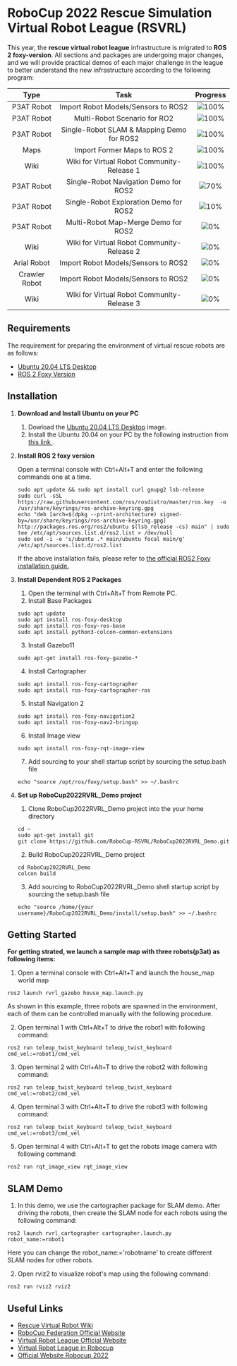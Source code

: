 # RoboCup 2022 Rescue Simulation Virtual Robot League (RSVRL)

This year, the  <strong>rescue virtual robot league</strong> infrastructure is migrated to <strong>ROS 2 foxy-version</strong>. All sections and packages are undergoing major changes, and we will provide practical demos of each major challenge in the league to better understand the new infrastructure according to the following program:

    
| Type           | Task                                                        | Progress                                                 | 
| :---------:    | :-----------------:                                         | :----------------:                                   |
| P3AT Robot | Import Robot Models/Sensors to ROS2              | ![100%](https://progress-bar.dev/100?title=done)    |
| P3AT Robot | Multi-Robot Scenario  for RO2                    | ![100%](https://progress-bar.dev/100?title=done)    |
| P3AT Robot | Single-Robot SLAM & Mapping Demo for ROS2        | ![100%](https://progress-bar.dev/100?title=done)     |
| Maps       | Import Former Maps to ROS 2                      | ![100%](https://progress-bar.dev/100?title=done)    |
| Wiki       | Wiki for Virtual Robot Community-Release 1             | ![100%](https://progress-bar.dev/100?title=done)       |
| P3AT Robot | Single-Robot Navigation Demo for ROS2            | ![70%](https://progress-bar.dev/70?title=progress)       |
| P3AT Robot | Single-Robot Exploration Demo for ROS2           | ![10%](https://progress-bar.dev/10?title=progress)       |
| P3AT Robot | Multi-Robot Map-Merge Demo for ROS2              | ![0%](https://progress-bar.dev/0?title=to-do)         |
| Wiki       | Wiki for Virtual Robot Community-Release 2             | ![0%](https://progress-bar.dev/0?title=to-do)       |
| Arial Robot| Import Robot Models/Sensors to ROS2             | ![0%](https://progress-bar.dev/0?title=to-do)         |
| Crawler Robot | Import Robot Models/Sensors to ROS2           | ![0%](https://progress-bar.dev/0?title=to-do)         |
| Wiki | Wiki for Virtual Robot Community-Release 3             | ![0%](https://progress-bar.dev/0?title=to-do)       |
    

## Requirements
The requirement for preparing the environment of virtual rescue robots are as follows:
- [Ubuntu 20.04 LTS Desktop](https://releases.ubuntu.com/20.04/)
- [ROS 2 Foxy Version](https://docs.ros.org/en/foxy/index.html)

## Installation
1. <strong> Download and Install Ubuntu on your PC </strong>
    1. Dowload the [Ubuntu 20.04 LTS Desktop](https://releases.ubuntu.com/20.04/) image.
    2. Install the Ubuntu 20.04 on your PC by the following instruction from [ this link ](https://ubuntu.com/tutorials/install-ubuntu-desktop#1-overview).

2. <strong> Install ROS 2 foxy version</strong> 
    
    Open a terminal console with Ctrl+Alt+T and enter the following commands one at a time. 
    ```
    sudo apt update && sudo apt install curl gnupg2 lsb-release
    sudo curl -sSL https://raw.githubusercontent.com/ros/rosdistro/master/ros.key  -o /usr/share/keyrings/ros-archive-keyring.gpg
    echo "deb [arch=$(dpkg --print-architecture) signed-by=/usr/share/keyrings/ros-archive-keyring.gpg] http://packages.ros.org/ros2/ubuntu $(lsb_release -cs) main" | sudo tee /etc/apt/sources.list.d/ros2.list > /dev/null
    sudo sed -i -e 's/ubuntu .* main/ubuntu focal main/g' /etc/apt/sources.list.d/ros2.list
    ```
    If the above installation fails, please refer to 
    [the official ROS2 Foxy installation guide.](https://index.ros.org/doc/ros2/Installation/Foxy/Linux-Install-Debians/)

3. <strong> Install Dependent ROS 2 Packages </strong>
    1. Open the terminal with Ctrl+Alt+T from Remote PC.
    2. Install Base Packages
    ```
    sudo apt update
    sudo apt install ros-foxy-desktop
    sudo apt install ros-foxy-ros-base
    sudo apt install python3-colcon-common-extensions

    ```
    3. Install Gazebo11
    ```
    sudo apt-get install ros-foxy-gazebo-*
    ```
    4. Install Cartographer
    ```
    sudo apt install ros-foxy-cartographer
    sudo apt install ros-foxy-cartographer-ros
    ```
    5. Install Navigation 2
    ```
    sudo apt install ros-foxy-navigation2
    sudo apt install ros-foxy-nav2-bringup
    ```
    6. Install Image view
    ```
    sudo apt install ros-foxy-rqt-image-view
     ```
    7. Add sourcing to your shell startup script by sourcing the setup.bash file 
    ```
    echo "source /opt/ros/foxy/setup.bash" >> ~/.bashrc
    ```

4. <strong> Set up RoboCup2022RVRL_Demo project </strong>
    1. Clone RoboCup2022RVRL_Demo project into the your home directory
    ```
    cd ~
    sudo apt-get install git
    git clone https://github.com/RoboCup-RSVRL/RoboCup2022RVRL_Demo.git
    ```
    2. Build RoboCup2022RVRL_Demo project
    ```
    cd RoboCup2022RVRL_Demo
    colcon build
    ```
    3. Add sourcing to RoboCup2022RVRL_Demo shell startup script by sourcing the setup.bash file 
    ```
    echo "source /home/{your username}/RoboCup2022RVRL_Demo/install/setup.bash" >> ~/.bashrc
    ```
    
## Getting Started
<strong> For getting strated, we launch a sample map with three robots(p3at) as following items: </strong>
1. Open a terminal console with Ctrl+Alt+T and launch the house_map world map
```
ros2 launch rvrl_gazebo house_map.launch.py
```
As shown in this example, three robots are spawned in the environment, each of them can be controlled manually with the following procedure.
    
2. Open terminal 1 with Ctrl+Alt+T to drive the robot1 with following command:
```
ros2 run teleop_twist_keyboard teleop_twist_keyboard cmd_vel:=robot1/cmd_vel
```
3. Open terminal 2 with Ctrl+Alt+T to drive the robot2 with following command: 
```
ros2 run teleop_twist_keyboard teleop_twist_keyboard cmd_vel:=robot2/cmd_vel
```
4. Open terminal 3 with Ctrl+Alt+T to drive the robot3 with following command:
```
ros2 run teleop_twist_keyboard teleop_twist_keyboard cmd_vel:=robot3/cmd_vel
```
5. Open terminal 4 with Ctrl+Alt+T to get the robots image camera with following command:
```
ros2 run rqt_image_view rqt_image_view
```
## SLAM Demo
1. In this demo, we use the cartographer package for SLAM demo. After driving the robots, then create the SLAM node for each robots using the following command:
```
ros2 launch rvrl_cartographer cartographer.launch.py robot_name:=robot1
```

Here you can change the robot_name:='robotname' to create different SLAM nodes for other robots.

2. Open rviz2 to visualize robot's map using the following command:
```
ros2 run rviz2 rviz2
```


## Useful Links

* [Rescue Virtual Robot Wiki](https://robocup-rsvrl.github.io/)
* [RoboCup Federation Official Website](https://www.robocup.org/)
* [Virtual Robot League Official Website](https://rescuesim.robocup.org/competitions/virtual-robot-competition/)
* [Virtual Robot League in Robocup](https://www.robocup.org/leagues/27)
* [Official Website Robocup 2022](https://2022.robocup.org/)







